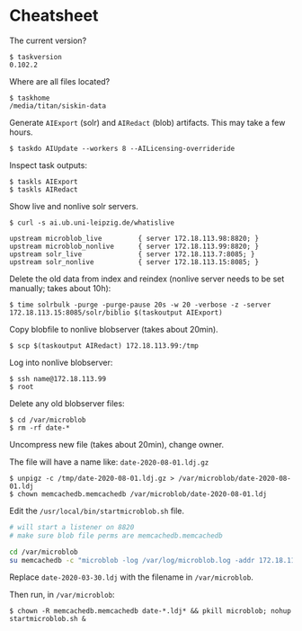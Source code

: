 # Cheatsheet

The current version?

```
$ taskversion
0.102.2
```

Where are all files located?

```
$ taskhome
/media/titan/siskin-data
```

Generate `AIExport` (solr) and `AIRedact` (blob) artifacts. This may take a few hours.

```
$ taskdo AIUpdate --workers 8 --AILicensing-overrideride
```

Inspect task outputs:

```
$ taskls AIExport
$ taskls AIRedact
```

Show live and nonlive solr servers.

```
$ curl -s ai.ub.uni-leipzig.de/whatislive

upstream microblob_live         { server 172.18.113.98:8820; }
upstream microblob_nonlive      { server 172.18.113.99:8820; }
upstream solr_live              { server 172.18.113.7:8085; }
upstream solr_nonlive           { server 172.18.113.15:8085; }
```

Delete the old data from index and reindex (nonlive server needs to be set manually; takes about 10h):

```
$ time solrbulk -purge -purge-pause 20s -w 20 -verbose -z -server 172.18.113.15:8085/solr/biblio $(taskoutput AIExport)
```

Copy blobfile to nonlive blobserver (takes about 20min).

```
$ scp $(taskoutput AIRedact) 172.18.113.99:/tmp
```

Log into nonlive blobserver:

```
$ ssh name@172.18.113.99
$ root
```

Delete any old blobserver files:

```
$ cd /var/microblob
$ rm -rf date-*
```

Uncompress new file (takes about 20min), change owner.

The file will have a name like: `date-2020-08-01.ldj.gz`

```
$ unpigz -c /tmp/date-2020-08-01.ldj.gz > /var/microblob/date-2020-08-01.ldj
$ chown memcachedb.memcachedb /var/microblob/date-2020-08-01.ldj
```

Edit the `/usr/local/bin/startmicroblob.sh` file.

```bash
# will start a listener on 8820
# make sure blob file perms are memcachedb.memcachedb

cd /var/microblob
su memcachedb -c "microblob -log /var/log/microblob.log -addr 172.18.113.99:8820 -key finc.id date-2020-03-30.ldj"
```

Replace `date-2020-03-30.ldj` with the filename in `/var/microblob`.

Then run, in `/var/microblob`:

```
$ chown -R memcachedb.memcachedb date-*.ldj* && pkill microblob; nohup startmicroblob.sh &
```

